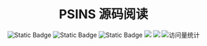 <div align="center">
    <a name="Top"></a>
	<h1>PSINS 源码阅读</h1>
</div>
<div align="center">
    <img alt="Static Badge" src="https://img.shields.io/badge/QQ-1482275402-red">
    <img alt="Static Badge" src="https://img.shields.io/badge/%E5%BE%AE%E4%BF%A1-lizhengxiao99-green">
    <img alt="Static Badge" src="https://img.shields.io/badge/Email-dauger%40126.com-brown">
    <a href="https://blog.csdn.net/daoge2666/"><img src="https://img.shields.io/badge/CSDN-论坛-c32136" /></a>
    <a href="https://www.zhihu.com/people/dao-ge-92-60/"><img src="https://img.shields.io/badge/Zhihu-知乎-blue" /></a>
    <img src="https://komarev.com/ghpvc/?username=LiZhengXiao99&label=Views&color=0e75b6&style=flat" alt="访问量统计" />
</div>

<br/>